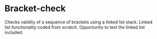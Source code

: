 # Bracket-check
Checks validity of a sequence of brackets using a linked list stack. Linked list functionality coded from scratch. Opportunity to test the linked list included.

